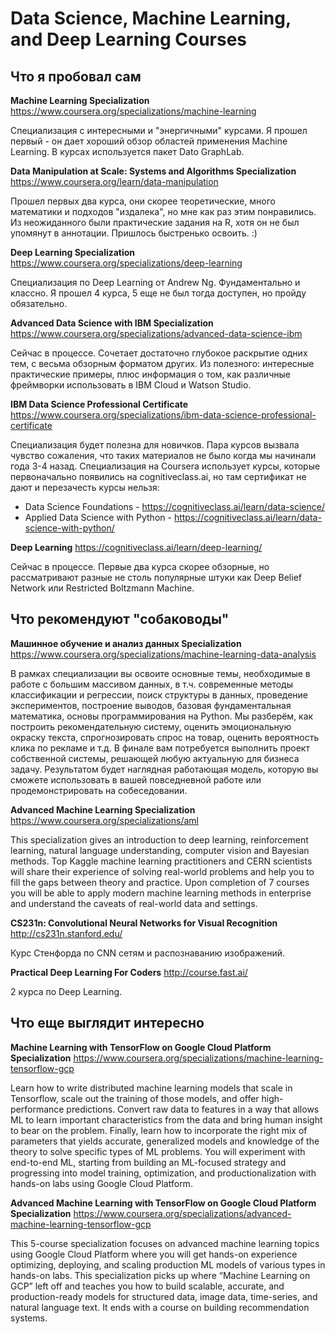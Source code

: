 # Data Science, Machine Learning, and Deep Learning Courses

## Что я пробовал сам

**Machine Learning Specialization** 
https://www.coursera.org/specializations/machine-learning

Специализация с интересными и "энергичными" курсами. Я прошел первый - он дает хороший обзор областей применения 
Machine Learning. В курсах используется пакет Dato GraphLab.

**Data Manipulation at Scale: Systems and Algorithms Specialization**
https://www.coursera.org/learn/data-manipulation

Прошел первых два курса, они скорее теоретические, много математики и подходов "издалека", но мне как раз этим понравились. 
Из неожиданного были практические задания на R, хотя он не был упомянут в аннотации. Пришлось быстренько освоить. :)

**Deep Learning Specialization**
https://www.coursera.org/specializations/deep-learning

Специализация по Deep Learning от Andrew Ng. Фундаментально и классно. Я прошел 4 курса, 5 еще не был тогда доступен, 
но пройду обязательно.

**Advanced Data Science with IBM Specialization**
https://www.coursera.org/specializations/advanced-data-science-ibm

Сейчас в процессе. Сочетает достаточно глубокое раскрытие одних тем, с весьма обзорным форматом других.
Из полезного: интересные практические примеры, плюс информация о том, как различные фреймворки использовать в IBM Cloud 
и Watson Studio.

**IBM Data Science Professional Certificate**
https://www.coursera.org/specializations/ibm-data-science-professional-certificate

Специализация будет полезна для новичков. Пара курсов вызвала чувство сожаления, что таких материалов не было когда 
мы начинали года 3-4 назад. Специализация на Coursera использует курсы, которые первоначально появились на 
cognitiveclass.ai, но там сертификат не дают и перезачесть курсы нельзя:
- Data Science Foundations - https://cognitiveclass.ai/learn/data-science/
- Applied Data Science with Python - https://cognitiveclass.ai/learn/data-science-with-python/

**Deep Learning**
https://cognitiveclass.ai/learn/deep-learning/

Сейчас в процессе. Первые два курса скорее обзорные, но рассматривают разные не столь популярные штуки 
как Deep Belief Network или Restricted Boltzmann Machine.

## Что рекомендуют "собаководы"

**Машинное обучение и анализ данных Specialization**
https://www.coursera.org/specializations/machine-learning-data-analysis

В рамках специализации вы освоите основные темы, необходимые в работе с большим массивом данных, 
в т.ч. современные методы классификации и регрессии, поиск структуры в данных, проведение экспериментов, 
построение выводов, базовая фундаментальная математика, основы программирования на Python. 
Мы разберём, как построить рекомендательную систему, оценить эмоциональную окраску текста, спрогнозировать 
спрос на товар, оценить вероятность клика по рекламе и т.д.
В финале вам потребуется выполнить проект собственной системы, решающей любую актуальную для бизнеса задачу. 
Результатом будет наглядная работающая модель, которую вы сможете использовать в вашей повседневной работе или 
продемонстрировать на собеседовании.

**Advanced Machine Learning Specialization**
https://www.coursera.org/specializations/aml

This specialization gives an introduction to deep learning, reinforcement learning, natural language understanding, 
computer vision and Bayesian methods. Top Kaggle machine learning practitioners and CERN scientists 
will share their experience of solving real-world problems and help you to fill the gaps between theory and practice. 
Upon completion of 7 courses you will be able to apply modern machine learning methods in enterprise and understand 
the caveats of real-world data and settings.

**CS231n: Convolutional Neural Networks for Visual Recognition**
http://cs231n.stanford.edu/

Курс Стенфорда по CNN сетям и распознаванию изображений.

**Practical Deep Learning For Coders**
http://course.fast.ai/

2 курса по Deep Learning.

## Что еще выглядит интересно

**Machine Learning with TensorFlow on Google Cloud Platform Specialization** 
https://www.coursera.org/specializations/machine-learning-tensorflow-gcp

Learn how to write distributed machine learning models that scale in Tensorflow, scale out the training of those models, 
and offer high-performance predictions. Convert raw data to features in a way that allows ML to learn 
important characteristics from the data and bring human insight to bear on the problem. Finally, 
learn how to incorporate the right mix of parameters that yields accurate, generalized models and 
knowledge of the theory to solve specific types of ML problems. You will experiment with end-to-end ML, 
starting from building an ML-focused strategy and progressing into model training, optimization, and 
productionalization with hands-on labs using Google Cloud Platform.

**Advanced Machine Learning with TensorFlow on Google Cloud Platform Specialization**
https://www.coursera.org/specializations/advanced-machine-learning-tensorflow-gcp

This 5-course specialization focuses on advanced machine learning topics using Google Cloud Platform 
where you will get hands-on experience optimizing, deploying, and scaling production ML models of various types 
in hands-on labs. This specialization picks up where “Machine Learning on GCP” left off and teaches you 
how to build scalable, accurate, and production-ready models for structured data, image data, time-series, 
and natural language text. It ends with a course on building recommendation systems. 